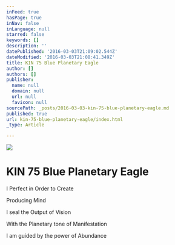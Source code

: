 ```yaml
---
inFeed: true
hasPage: true
inNav: false
inLanguage: null
starred: false
keywords: []
description: ''
datePublished: '2016-03-03T21:09:02.544Z'
dateModified: '2016-03-03T21:08:41.349Z'
title: KIN 75 Blue Planetary Eagle
author: []
authors: []
publisher:
  name: null
  domain: null
  url: null
  favicon: null
sourcePath: _posts/2016-03-03-kin-75-blue-planetary-eagle.md
published: true
url: kin-75-blue-planetary-eagle/index.html
_type: Article

---
```

![](https://the-grid-user-content.s3-us-west-2.amazonaws.com/4b47bfe5-3822-4757-bcc6-fe6c2e7adee4.png)

# KIN 75 Blue Planetary Eagle

I Perfect in Order to Create

Producing Mind

I seal the Output of Vision

With the Planetary tone of Manifestation

I am guided by the power of Abundance